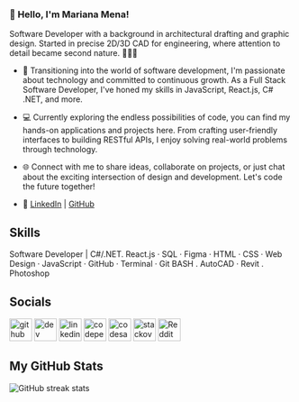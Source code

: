 ### 👋 Hello, I'm Mariana Mena!

Software Developer with a background in architectural drafting and graphic design. Started in precise 2D/3D CAD for engineering, where attention to detail became second nature. 👩‍💻✨

- 🚀 Transitioning into the world of software development, I'm passionate about technology and committed to continuous growth. As a Full Stack Software Developer, I've honed my skills in JavaScript, React.js, C# .NET, and more.

- 💻 Currently exploring the endless possibilities of code, you can find my hands-on applications and projects here. From crafting user-friendly interfaces to building RESTful APIs, I enjoy solving real-world problems through technology.

- 🌐 Connect with me to share ideas, collaborate on projects, or just chat about the exciting intersection of design and development. Let's code the future together!

- 🔗 [LinkedIn](https://www.linkedin.com/in/mariana-mena-dev) | [GitHub](https://github.com/Mary-Mena21)


## Skills
Software Developer | C#/.NET. React.js · SQL · Figma · HTML · CSS · Web Design · JavaScript · GitHub · Terminal · Git BASH . AutoCAD · Revit . Photoshop

## Socials
[<img src='https://cdn.jsdelivr.net/npm/simple-icons@3.0.1/icons/github.svg' alt='github' height='40'>](https://github.com/Mary-Mena21)  [<img src='https://cdn.jsdelivr.net/npm/simple-icons@3.0.1/icons/dev-dot-to.svg' alt='dev' height='40'>](https://dev.to/marianamena)  [<img src='https://cdn.jsdelivr.net/npm/simple-icons@3.0.1/icons/linkedin.svg' alt='linkedin' height='40'>](https://www.linkedin.com/in/mariana-mena-dev/)  [<img src='https://cdn.jsdelivr.net/npm/simple-icons@3.0.1/icons/codepen.svg' alt='codepen' height='40'>](https://codepen.io/Mariana-Mena)  [<img src='https://cdn.jsdelivr.net/npm/simple-icons@3.0.1/icons/codesandbox.svg' alt='codesandbox' height='40'>](https://codesandbox.io/u/Mariana-Mena)  [<img src='https://cdn.jsdelivr.net/npm/simple-icons@3.0.1/icons/stackoverflow.svg' alt='stackoverflow' height='40'>](https://stackoverflow.com/users/mariana-mena)  [<img src='https://cdn.jsdelivr.net/npm/simple-icons@3.0.1/icons/reddit.svg' alt='Reddit' height='40'>](https://www.reddit.com/user/IAwele)  

## My GitHub Stats
![GitHub streak stats](https://streak-stats.demolab.com/?user=Mary-Mena21)  
